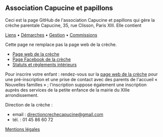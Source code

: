 ## Association Capucine et papillons

Ceci est la page GitHub de l'association Capucine et papillons qui gère la crèche parentale Capucine, 35, rue Clisson, Paris XIII. Elle contient 

[Liens](liens) • [Démarches](demarches) • [Gestion](gestion) • [Commissions](#)

Cette page ne remplace pas la page web de la crèche.

* [Page web de la crèche](https://sites.google.com/site/crechecapucinepapillons/home)
* [Page Facebook de la crèche](https://www.facebook.com/capucineetpapillons)
* [Statuts et règlements intérieurs](https://crechecapucine.github.io/documents/)

Pour inscrire votre enfant : rendez-vous sur la [page web de la crèche](https://sites.google.com/site/crechecapucinepapillons/home) pour une pré-inscription et une prise de contact avec des parents de l'accueil « Nouvelles familles » ; l'inscription suppose également une inscription auprès des services de la petite enfance de la mairie du XIIIe arrondissement.

Direction de la crèche :

* email : directioncrechecapucine@gmail.com
* tél. : 01 45 86 60 72

[Mentions légales](https://sites.google.com/site/crechecapucinepapillons/mentions-legales)
